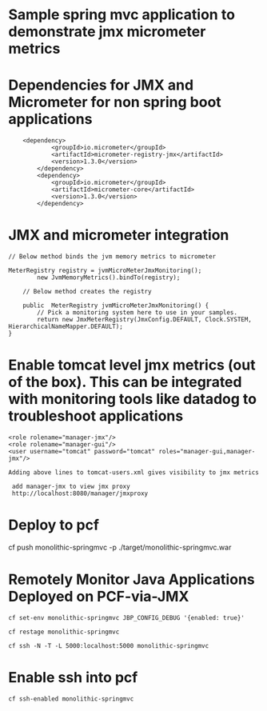 # Sample spring mvc application to demonstrate jmx micrometer metrics


# Dependencies for JMX and Micrometer for non spring boot applications

```
	<dependency>
			<groupId>io.micrometer</groupId>
			<artifactId>micrometer-registry-jmx</artifactId>
			<version>1.3.0</version>
		</dependency>
		<dependency>
			<groupId>io.micrometer</groupId>
			<artifactId>micrometer-core</artifactId>
			<version>1.3.0</version>
		</dependency>
```


# JMX and micrometer integration

```
// Below method binds the jvm memory metrics to micrometer

MeterRegistry registry = jvmMicroMeterJmxMonitoring();
		new JvmMemoryMetrics().bindTo(registry);
	
	// Below method creates the registry
		
	public  MeterRegistry jvmMicroMeterJmxMonitoring() {
		// Pick a monitoring system here to use in your samples.
		return new JmxMeterRegistry(JmxConfig.DEFAULT, Clock.SYSTEM, HierarchicalNameMapper.DEFAULT);
}

```


# Enable tomcat level jmx metrics (out of the box). This can be integrated with monitoring tools like datadog to troubleshoot applications
```
<role rolename="manager-jmx"/>
<role rolename="manager-gui"/>
<user username="tomcat" password="tomcat" roles="manager-gui,manager-jmx"/>

Adding above lines to tomcat-users.xml gives visibility to jmx metrics

 add manager-jmx to view jmx proxy 
 http://localhost:8080/manager/jmxproxy

```

# Deploy to pcf

 cf push monolithic-springmvc -p ./target/monolithic-springmvc.war
 
 # Remotely Monitor Java Applications Deployed on PCF-via-JMX
 
 ```
 cf set-env monolithic-springmvc JBP_CONFIG_DEBUG '{enabled: true}'
 
 cf restage monolithic-springmvc
 
 cf ssh -N -T -L 5000:localhost:5000 monolithic-springmvc
 ```
 
 # Enable ssh into pcf
 
 ```
 cf ssh-enabled monolithic-springmvc

 ```
